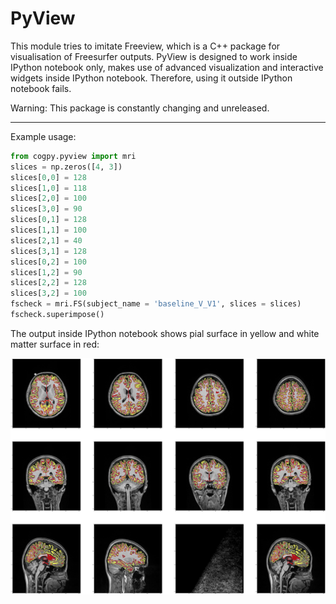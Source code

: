 PyView
======

This module tries to imitate Freeview, which is a 
C++ package for visualisation of Freesurfer outputs.
PyView is designed to work inside IPython notebook only, 
makes use of advanced visualization and interactive widgets
inside IPython notebook. Therefore, using it outside IPython
notebook fails.

Warning: This package is constantly changing and unreleased. 

---

Example usage:

```python
from cogpy.pyview import mri
slices = np.zeros([4, 3])
slices[0,0] = 128
slices[1,0] = 118
slices[2,0] = 100
slices[3,0] = 90
slices[0,1] = 128
slices[1,1] = 100
slices[2,1] = 40
slices[3,1] = 128
slices[0,2] = 100
slices[1,2] = 90
slices[2,2] = 128
slices[3,2] = 100
fscheck = mri.FS(subject_name = 'baseline_V_V1', slices = slices)
fscheck.superimpose()
```

The output inside IPython notebook shows pial surface in yellow and white matter surface in red:
 
![alt text](pyview_example.png "surface on volume overlay")

